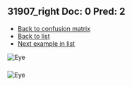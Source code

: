 ## 31907_right Doc: 0 Pred: 2
- [Back to confusion matrix](https://github.com/juliandewit/kaggle_retinopathy/blob/master/matrix.md)
- [Back to list](https://github.com/juliandewit/kaggle_retinopathy/blob/master/lists/02/list.md)
- [Next example in list](https://github.com/juliandewit/kaggle_retinopathy/blob/master/lists/02/32/32033_right.md)

![Eye](https://retinopaty.blob.core.windows.net/size1024/31907_right_0.jpeg)

### 

![Eye]()
